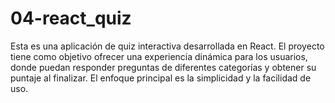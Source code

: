 # 04-react_quiz
Esta es una aplicación de quiz interactiva desarrollada en React. El proyecto tiene como objetivo ofrecer una experiencia dinámica para los usuarios, donde puedan responder preguntas de diferentes categorías y obtener su puntaje al finalizar. El enfoque principal es la simplicidad y la facilidad de uso. 
